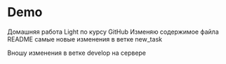 # Demo
Домашняя работа Light по курсу GitHub
Изменяю содержимое файла README
самые новые изменения в ветке new_task

Вношу изменения в ветке develop на сервере
